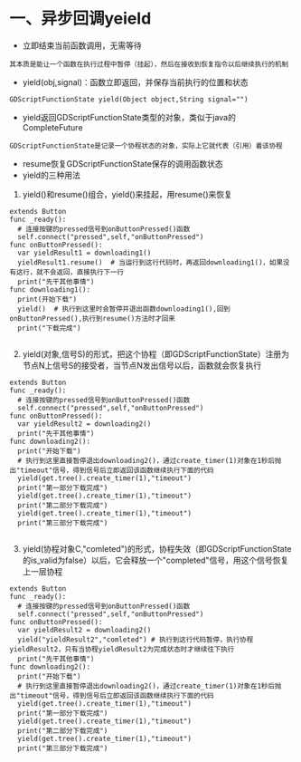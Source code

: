 # 一、异步回调yeield
- 立即结束当前函数调用，无需等待
```
其本质是能让一个函数在执行过程中暂停（挂起），然后在接收到恢复指令以后继续执行的机制
```
- yield(obj,signal)：函数立即返回，并保存当前执行的位置和状态
```
GDScriptFunctionState yield(Object object,String signal="")
```
- yield返回GDScriptFunctionState类型的对象，类似于java的CompleteFuture
```
GDScriptFunctionState是记录一个协程状态的对象，实际上它就代表（引用）着该协程
```
- resume恢复GDScriptFunctionState保存的调用函数状态
- yield的三种用法
1. yield()和resume()组合，yield()来挂起，用resume()来恢复
```godot
extends Button
func _ready():
  # 连接按键的pressed信号到onButtonPressed()函数
  self.connect("pressed",self,"onButtonPressed")
func onButtonPressed():
  var yieldResult1 = downloading1()
  yieldResult1.resume()  # 当运行到这行代码时，再返回downloading1()，如果没有这行，就不会返回，直接执行下一行
  print("先干其他事情")
func downloading1():
  print(开始下载")
  yield()  # 执行到这里时会暂停并退出函数downloading1(),回到onButtonPressed(),执行到resume()方法时才回来
  print("下载完成")
  
```
2. yield(对象,信号S)的形式，把这个协程（即GDScriptFunctionState）注册为节点N上信号S的接受者，当节点N发出信号以后，函数就会恢复执行
```godot
extends Button
func _ready():
  # 连接按键的pressed信号到onButtonPressed()函数
  self.connect("pressed",self,"onButtonPressed")
func onButtonPressed():
  var yieldResult2 = downloading2()
  print("先干其他事情")
func downloading2():
  print("开始下载")
  # 执行到这里直接暂停退出downloading2()，通过create_timer(1)对象在1秒后抛出"timeout"信号，得到信号后立即返回该函数继续执行下面的代码
  yield(get.tree().create_timer(1),"timeout")  
  print("第一部分下载完成")
  yield(get.tree().create_timer(1),"timeout")  
  print("第二部分下载完成")
  yield(get.tree().create_timer(1),"timeout")  
  print("第三部分下载完成")
  
```
3. yield(协程对象C,"comleted")的形式，协程失效（即GDScriptFunctionState的is_valid为false）以后，它会释放一个"completed"信号，用这个信号恢复上一层协程
```godot
extends Button
func _ready():
  # 连接按键的pressed信号到onButtonPressed()函数
  self.connect("pressed",self,"onButtonPressed")
func onButtonPressed():
  var yieldResult2 = downloading2()
  yield("yieldResult2","comleted") # 执行到这行代码暂停，执行协程yieldResult2，只有当协程yieldResult2为完成状态时才继续往下执行
  print("先干其他事情")
func downloading2():
  print("开始下载")
  # 执行到这里直接暂停退出downloading2()，通过create_timer(1)对象在1秒后抛出"timeout"信号，得到信号后立即返回该函数继续执行下面的代码
  yield(get.tree().create_timer(1),"timeout")  
  print("第一部分下载完成")
  yield(get.tree().create_timer(1),"timeout")  
  print("第二部分下载完成")
  yield(get.tree().create_timer(1),"timeout")  
  print("第三部分下载完成")
  
```
